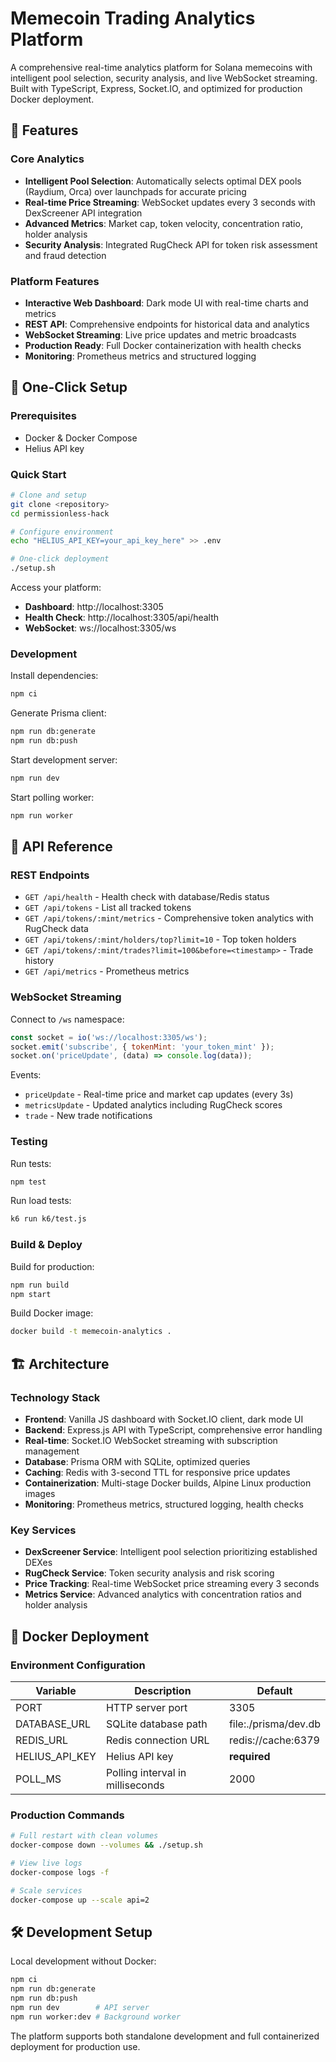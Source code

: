 # Memecoin Trading Analytics Platform

A comprehensive real-time analytics platform for Solana memecoins with intelligent pool selection, security analysis, and live WebSocket streaming. Built with TypeScript, Express, Socket.IO, and optimized for production Docker deployment.

## 🚀 Features

### Core Analytics
- **Intelligent Pool Selection**: Automatically selects optimal DEX pools (Raydium, Orca) over launchpads for accurate pricing
- **Real-time Price Streaming**: WebSocket updates every 3 seconds with DexScreener API integration
- **Advanced Metrics**: Market cap, token velocity, concentration ratio, holder analysis
- **Security Analysis**: Integrated RugCheck API for token risk assessment and fraud detection

### Platform Features
- **Interactive Web Dashboard**: Dark mode UI with real-time charts and metrics
- **REST API**: Comprehensive endpoints for historical data and analytics
- **WebSocket Streaming**: Live price updates and metric broadcasts
- **Production Ready**: Full Docker containerization with health checks
- **Monitoring**: Prometheus metrics and structured logging

## 🎯 One-Click Setup

### Prerequisites
- Docker & Docker Compose
- Helius API key

### Quick Start
```bash
# Clone and setup
git clone <repository>
cd permissionless-hack

# Configure environment
echo "HELIUS_API_KEY=your_api_key_here" >> .env

# One-click deployment
./setup.sh
```

Access your platform:
- **Dashboard**: http://localhost:3305
- **Health Check**: http://localhost:3305/api/health
- **WebSocket**: ws://localhost:3305/ws

### Development

Install dependencies:
```bash
npm ci
```

Generate Prisma client:
```bash
npm run db:generate
npm run db:push
```

Start development server:
```bash
npm run dev
```

Start polling worker:
```bash
npm run worker
```

## 📡 API Reference

### REST Endpoints
- `GET /api/health` - Health check with database/Redis status
- `GET /api/tokens` - List all tracked tokens
- `GET /api/tokens/:mint/metrics` - Comprehensive token analytics with RugCheck data
- `GET /api/tokens/:mint/holders/top?limit=10` - Top token holders
- `GET /api/tokens/:mint/trades?limit=100&before=<timestamp>` - Trade history
- `GET /api/metrics` - Prometheus metrics

### WebSocket Streaming
Connect to `/ws` namespace:
```javascript
const socket = io('ws://localhost:3305/ws');
socket.emit('subscribe', { tokenMint: 'your_token_mint' });
socket.on('priceUpdate', (data) => console.log(data));
```

Events:
- `priceUpdate` - Real-time price and market cap updates (every 3s)
- `metricsUpdate` - Updated analytics including RugCheck scores
- `trade` - New trade notifications

### Testing

Run tests:
```bash
npm test
```

Run load tests:
```bash
k6 run k6/test.js
```

### Build & Deploy

Build for production:
```bash
npm run build
npm start
```

Build Docker image:
```bash
docker build -t memecoin-analytics .
```

## 🏗️ Architecture

### Technology Stack
- **Frontend**: Vanilla JS dashboard with Socket.IO client, dark mode UI
- **Backend**: Express.js API with TypeScript, comprehensive error handling  
- **Real-time**: Socket.IO WebSocket streaming with subscription management
- **Database**: Prisma ORM with SQLite, optimized queries
- **Caching**: Redis with 3-second TTL for responsive price updates
- **Containerization**: Multi-stage Docker builds, Alpine Linux production images
- **Monitoring**: Prometheus metrics, structured logging, health checks

### Key Services
- **DexScreener Service**: Intelligent pool selection prioritizing established DEXes
- **RugCheck Service**: Token security analysis and risk scoring  
- **Price Tracking**: Real-time WebSocket price streaming every 3 seconds
- **Metrics Service**: Advanced analytics with concentration ratios and holder analysis

## 🐳 Docker Deployment

### Environment Configuration
| Variable | Description | Default |
|----------|-------------|---------|
| PORT | HTTP server port | 3305 |
| DATABASE_URL | SQLite database path | file:./prisma/dev.db |
| REDIS_URL | Redis connection URL | redis://cache:6379 |
| HELIUS_API_KEY | Helius API key | **required** |
| POLL_MS | Polling interval in milliseconds | 2000 |

### Production Commands
```bash
# Full restart with clean volumes
docker-compose down --volumes && ./setup.sh

# View live logs
docker-compose logs -f

# Scale services
docker-compose up --scale api=2
```

## 🛠️ Development Setup

Local development without Docker:
```bash
npm ci
npm run db:generate
npm run db:push
npm run dev        # API server
npm run worker:dev # Background worker
```

The platform supports both standalone development and full containerized deployment for production use.